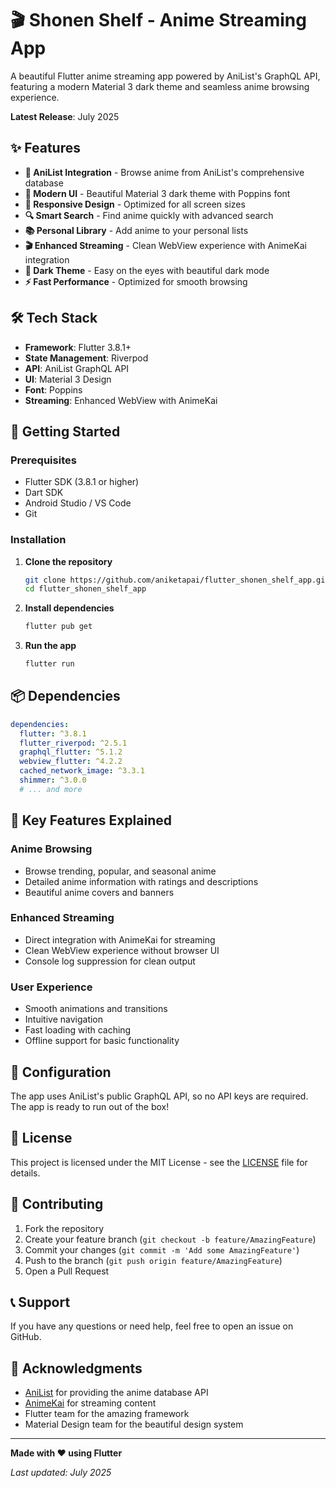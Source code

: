 # 🎬 Shonen Shelf - Anime Streaming App

A beautiful Flutter anime streaming app powered by AniList's GraphQL API, featuring a modern Material 3 dark theme and seamless anime browsing experience.

**Latest Release**: July 2025

## ✨ Features

- **🎯 AniList Integration** - Browse anime from AniList's comprehensive database
- **🎨 Modern UI** - Beautiful Material 3 dark theme with Poppins font
- **📱 Responsive Design** - Optimized for all screen sizes
- **🔍 Smart Search** - Find anime quickly with advanced search
- **📚 Personal Library** - Add anime to your personal lists
- **🎬 Enhanced Streaming** - Clean WebView experience with AnimeKai integration
- **🌙 Dark Theme** - Easy on the eyes with beautiful dark mode
- **⚡ Fast Performance** - Optimized for smooth browsing

## 🛠️ Tech Stack

- **Framework**: Flutter 3.8.1+
- **State Management**: Riverpod
- **API**: AniList GraphQL API
- **UI**: Material 3 Design
- **Font**: Poppins
- **Streaming**: Enhanced WebView with AnimeKai

## 🚀 Getting Started

### Prerequisites

- Flutter SDK (3.8.1 or higher)
- Dart SDK
- Android Studio / VS Code
- Git

### Installation

1. **Clone the repository**
   ```bash
   git clone https://github.com/aniketapai/flutter_shonen_shelf_app.git
   cd flutter_shonen_shelf_app
   ```

2. **Install dependencies**
   ```bash
   flutter pub get
   ```

3. **Run the app**
   ```bash
   flutter run
   ```

## 📦 Dependencies

```yaml
dependencies:
  flutter: ^3.8.1
  flutter_riverpod: ^2.5.1
  graphql_flutter: ^5.1.2
  webview_flutter: ^4.2.2
  cached_network_image: ^3.3.1
  shimmer: ^3.0.0
  # ... and more
```

## 🎯 Key Features Explained

### Anime Browsing
- Browse trending, popular, and seasonal anime
- Detailed anime information with ratings and descriptions
- Beautiful anime covers and banners

### Enhanced Streaming
- Direct integration with AnimeKai for streaming
- Clean WebView experience without browser UI
- Console log suppression for clean output

### User Experience
- Smooth animations and transitions
- Intuitive navigation
- Fast loading with caching
- Offline support for basic functionality

## 🔧 Configuration

The app uses AniList's public GraphQL API, so no API keys are required. The app is ready to run out of the box!

## 📄 License

This project is licensed under the MIT License - see the [LICENSE](LICENSE) file for details.

## 🤝 Contributing

1. Fork the repository
2. Create your feature branch (`git checkout -b feature/AmazingFeature`)
3. Commit your changes (`git commit -m 'Add some AmazingFeature'`)
4. Push to the branch (`git push origin feature/AmazingFeature`)
5. Open a Pull Request

## 📞 Support

If you have any questions or need help, feel free to open an issue on GitHub.

## 🙏 Acknowledgments

- [AniList](https://anilist.co/) for providing the anime database API
- [AnimeKai](https://animekai.bz/) for streaming content
- Flutter team for the amazing framework
- Material Design team for the beautiful design system

---

**Made with ❤️ using Flutter**

*Last updated: July 2025*
